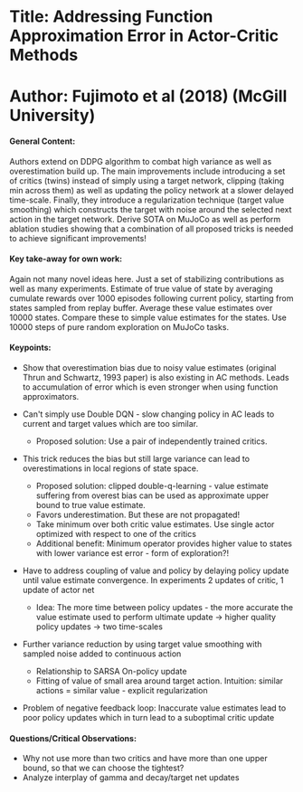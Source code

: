 # Title: Addressing Function Approximation Error in Actor-Critic Methods

# Author: Fujimoto et al (2018) (McGill University)

#### General Content:
Authors extend on DDPG algorithm to combat high variance as well as overestimation build up. The main improvements include introducing a set of critics (twins) instead of simply using a target network, clipping (taking min across them) as well as updating the policy network at a slower delayed time-scale. Finally, they introduce a regularization technique (target value smoothing) which constructs the target with noise around the selected next action in the target network. Derive SOTA on MuJoCo as well as perform ablation studies showing that a combination of all proposed tricks is needed to achieve significant improvements!


#### Key take-away for own work:
Again not many novel ideas here. Just a set of stabilizing contributions as well as many experiments. Estimate of true value of state by averaging cumulate rewards over 1000 episodes following current policy, starting from states sampled from replay buffer. Average these value estimates over 10000 states. Compare these to simple value estimates for the states. Use 10000 steps of pure random exploration on MuJoCo tasks.

#### Keypoints:

* Show that overestimation bias due to noisy value estimates (original Thrun and Schwartz, 1993 paper) is also existing in AC methods. Leads to accumulation of error which is even stronger when using function approximators.

* Can't simply use Double DQN - slow changing policy in AC leads to current and target values which are too similar.
    * Proposed solution: Use a pair of independently trained critics.

* This trick reduces the bias but still large variance can lead to overestimations in local regions of state space.
    * Proposed solution: clipped double-q-learning - value estimate suffering from overest bias can be used as approximate upper bound to true value estimate.
    * Favors underestimation. But these are not propagated!
    * Take minimum over both critic value estimates. Use single actor optimized with respect to one of the critics
    * Additional benefit: Minimum operator provides higher value to states with lower variance est error - form of exploration?!

* Have to address coupling of value and policy by delaying policy update until value estimate convergence. In experiments 2 updates of critic, 1 update of actor net
    * Idea: The more time between policy updates - the more accurate the value estimate used to perform ultimate update -> higher quality policy updates -> two time-scales

* Further variance reduction by using target value smoothing with sampled noise added to continuous action
     * Relationship to SARSA On-policy update
     * Fitting of value of small area around target action. Intuition: similar actions = similar value - explicit regularization

* Problem of negative feedback loop: Inaccurate value estimates lead to poor policy updates which in turn lead to a suboptimal critic update


#### Questions/Critical Observations:
* Why not use more than two critics and have more than one upper bound, so that we can choose the tightest?
* Analyze interplay of gamma and decay/target net updates
